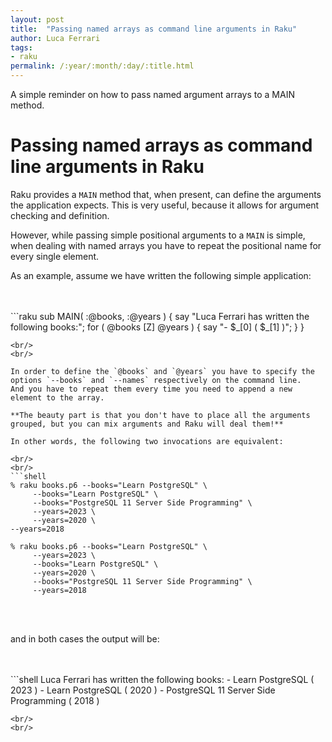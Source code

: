 ```yaml
---
layout: post
title:  "Passing named arrays as command line arguments in Raku"
author: Luca Ferrari
tags:
- raku
permalink: /:year/:month/:day/:title.html
---
```

A simple reminder on how to pass named argument arrays to a MAIN method.

# Passing named arrays as command line arguments in Raku

Raku provides a `MAIN` method that, when present, can define the arguments the application expects.
This is very useful, because it allows for argument checking and definition.

However, while passing simple positional arguments to a `MAIN` is simple, when dealing with named arrays you have to repeat the positional name for every single element.

As an example, assume we have written the following simple application:

<br/>
<br/>
```raku
sub MAIN( :@books, :@years )
{
    say "Luca Ferrari has written the following books:";
    for ( @books [Z] @years ) {
		say "- $_[0] ( $_[1] )";
    }
}

```
<br/>
<br/>

In order to define the `@books` and `@years` you have to specify the options `--books` and `--names` respectively on the command line.
And you have to repeat them every time you need to append a new element to the array.

**The beauty part is that you don't have to place all the arguments grouped, but you can mix arguments and Raku will deal them!**

In other words, the following two invocations are equivalent:

<br/>
<br/>
```shell
% raku books.p6 --books="Learn PostgreSQL" \
	 --books="Learn PostgreSQL" \
	 --books="PostgreSQL 11 Server Side Programming" \
	 --years=2023 \
	 --years=2020 \
--years=2018

% raku books.p6 --books="Learn PostgreSQL" \
	 --years=2023 \
	 --books="Learn PostgreSQL" \
	 --years=2020 \
	 --books="PostgreSQL 11 Server Side Programming" \
	 --years=2018

```
<br/>
<br/>


and in both cases the output will be:

<br/>
<br/>
```shell
Luca Ferrari has written the following books:
- Learn PostgreSQL ( 2023 )
- Learn PostgreSQL ( 2020 )
- PostgreSQL 11 Server Side Programming ( 2018 )


```
<br/>
<br/>
